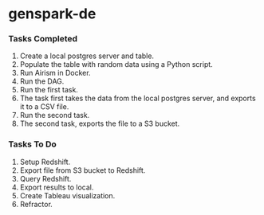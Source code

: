 # genspark-de

### Tasks Completed
1. Create a local postgres server and table.
2. Populate the table with random data using a Python script.
3. Run Airism in Docker.
4. Run the DAG.
5. Run the first task.
6. The task first takes the data from the local postgres server, and exports it to a CSV file.
7. Run the second task.
8. The second task, exports the file to a S3 bucket.


### Tasks To Do
1. Setup Redshift.
2. Export file from S3 bucket to Redshift.
3. Query Redshift.
4. Export results to local.
5. Create Tableau visualization.
6. Refractor.
